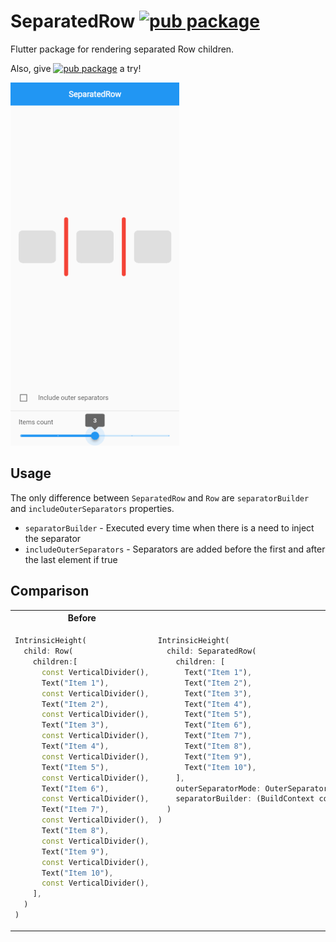 # SeparatedRow [![pub package](https://img.shields.io/pub/v/separated_row.svg?label=separated_row&color=blue)](https://pub.dartlang.org/packages/separated_row)

Flutter package for rendering separated Row children.

Also, give [![pub package](https://img.shields.io/pub/v/separated_column.svg?label=separated_column&color=blue)](https://pub.dartlang.org/packages/separated_column) a try!

![example.gif](https://raw.githubusercontent.com/anisalibegic/separated_row/master/screenshots/example.gif)

## Usage

The only difference between `SeparatedRow` and `Row` are `separatorBuilder` and `includeOuterSeparators` properties.

- `separatorBuilder` - Executed every time when there is a need to inject the separator
- `includeOuterSeparators` - Separators are added before the first and after the last element if true


## Comparison

<table>
<tr>
<th>Before</th>
<th>After</th>
</tr>
<tr>
<td valign="top">

```dart
IntrinsicHeight(
  child: Row(
    children:[
      const VerticalDivider(),
      Text("Item 1"),
      const VerticalDivider(),
      Text("Item 2"),
      const VerticalDivider(),
      Text("Item 3"),
      const VerticalDivider(),
      Text("Item 4"),
      const VerticalDivider(),
      Text("Item 5"),
      const VerticalDivider(),
      Text("Item 6"),
      const VerticalDivider(),
      Text("Item 7"),
      const VerticalDivider(),
      Text("Item 8"),
      const VerticalDivider(),
      Text("Item 9"),
      const VerticalDivider(),
      Text("Item 10"),
      const VerticalDivider(),
    ],
  )
)
```
</td>
<td valign="top">

```dart
IntrinsicHeight(
  child: SeparatedRow(
    children: [
      Text("Item 1"),
      Text("Item 2"),
      Text("Item 3"),
      Text("Item 4"),
      Text("Item 5"),
      Text("Item 6"),
      Text("Item 7"),
      Text("Item 8"),
      Text("Item 9"),
      Text("Item 10"),
    ],
    outerSeparatorMode: OuterSeparatorMode.both,
    separatorBuilder: (BuildContext context, int index) => const VerticalDivider(),
  )
)
```
</td>
</tr>
</table>